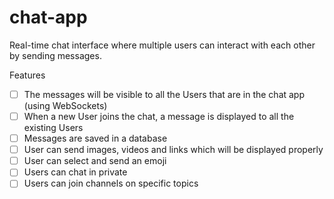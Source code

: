 # chat-app
Real-time chat interface where multiple users can interact with each other by sending messages.

Features
* [ ] The messages will be visible to all the Users that are in the chat app (using WebSockets)
* [ ]  When a new User joins the chat, a message is displayed to all the existing Users
* [ ] Messages are saved in a database
* [ ] User can send images, videos and links which will be displayed properly
* [ ] User can select and send an emoji
* [ ] Users can chat in private
* [ ] Users can join channels on specific topics
